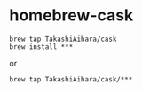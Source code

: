 # homebrew-cask

```
brew tap TakashiAihara/cask
brew install ***
```

or 

```
brew tap TakashiAihara/cask/***
```
